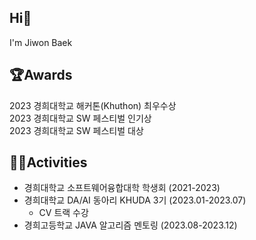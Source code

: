 ## Hi🤗
I'm Jiwon Baek

## 🏆Awards
2023 경희대학교 해커톤(Khuthon) 최우수상<br>
2023 경희대학교 SW 페스티벌 인기상<br>
2023 경희대학교 SW 페스티벌 대상

## 👩‍💻Activities
- 경희대학교 소프트웨어융합대학 학생회 (2021-2023)
- 경희대학교 DA/AI 동아리 KHUDA 3기 (2023.01-2023.07)
  - CV 트랙 수강
- 경희고등학교 JAVA 알고리즘 멘토링 (2023.08-2023.12)
